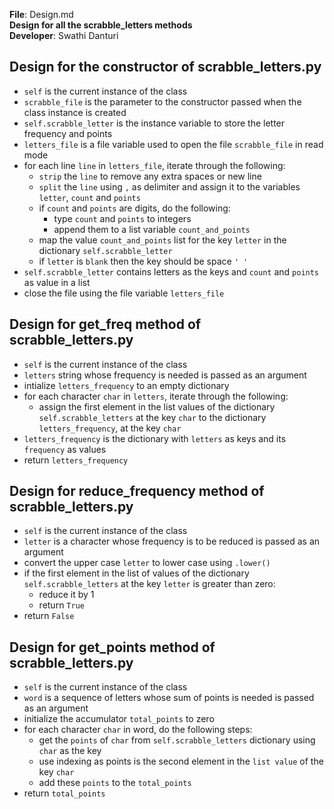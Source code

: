 **File**: Design.md <br>
**Design for all the scrabble_letters methods** <br>
**Developer**: Swathi Danturi <br>

## Design for the constructor of scrabble_letters.py
- `self` is the current instance of the class
- `scrabble_file` is the parameter to the constructor passed when the class instance is created
- `self.scrabble_letter` is the instance variable to store the letter frequency and points
- `letters_file` is a file variable used to open the file `scrabble_file` in read mode
- for each line `line` in `letters_file`, iterate through the following:
    - `strip` the `line` to remove any extra spaces or new line
    - `split` the `line` using `,` as delimiter and assign it to the variables `letter`, `count` and `points`
    - if `count` and `points` are digits, do the following:
        - type `count` and `points` to integers
        - append them to a list variable `count_and_points`
    - map the value `count_and_points` list for the key `letter` in the dictionary `self.scrabble_letter`
    - if `letter` is `blank` then the key should be space `' '`
- `self.scrabble_letter` contains letters as the keys and `count` and `points` as value in a list
- close the file using the file variable `letters_file`

## Design for get_freq method of scrabble_letters.py
- `self` is the current instance of the class
- `letters` string whose frequency is needed is passed as an argument
- intialize `letters_frequency` to an empty dictionary
- for each character `char` in `letters`, iterate through the following:
    - assign the first element in the list values of the dictionary `self.scrabble_letters` at the key `char` to the dictionary `letters_frequency`, at the key `char`
- `letters_frequency` is the dictionary with `letters` as keys and its `frequency` as values
- return `letters_frequency`

## Design for reduce_frequency method of scrabble_letters.py
- `self` is the current instance of the class
- `letter` is a character whose frequency is to be reduced is passed as an argument
- convert the upper case `letter` to lower case using `.lower()`
- if the first element in the list of values of the dictionary `self.scrabble_letters` at the key `letter` is greater than zero:
    - reduce it by 1
    - return `True`
- return `False`

## Design for get_points method of scrabble_letters.py
- `self` is the current instance of the class
- `word` is a sequence of letters whose sum of points is needed is passed as an argument
- initialize the accumulator `total_points` to zero
- for each character `char` in word, do the following steps:
    - get the `points` of `char` from `self.scrabble_letters` dictionary using `char` as the key
    - use indexing as points is the second element in the `list value` of the key `char`
    - add these `points` to the `total_points`
- return `total_points`
